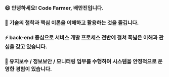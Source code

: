 ### 😄  안녕하세요! Code Farmer, 배만진입니다.
### 🌱  기술의 철학과 핵심 이론을 이해하고 활용하는 것을 즐깁니다. 
### ⚡  back-end 중심으로 서비스 개발 프로세스 전반에 걸쳐 폭넓은 이해과 관심을 갖고 있습니다.
### 👯  유지보수 / 정보보안 / 모니터링 업무를 수행하며 시스템을 안정적으로 운영한 경험이 있습니다.
